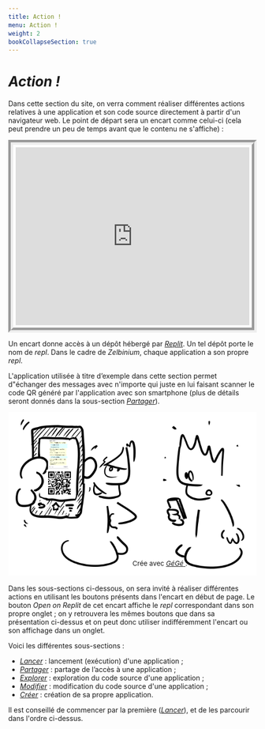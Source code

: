 ```yaml
---
title: Action !
menu: Action !
weight: 2
bookCollapseSection: true
---
```


# *Action !*

Dans cette section du site, on verra comment réaliser différentes actions relatives à une application et son code source directement à partir d'un navigateur web. Le point de départ sera un encart comme celui-ci (cela peut prendre un peu de temps avant que le contenu ne s'affiche) :

<div style="display: flex;">
<iframe style="margin: auto; border: groove 10px; padding: 5px;" src="https://replit.com/@Zelbinium/Messages?embed=true" width="500" height="360"></iframe>
</div>

Un encart donne accès à un dépôt hébergé par [*Replit*](../resources/replit/). Un tel dépôt porte le nom de *repl*. Dans le cadre de *Zelbinium*, chaque application a son propre *repl*.

L'application utilisée à titre d’exemple dans cette section permet d"échanger des messages avec n'importe qui juste en lui faisant scanner le code QR généré par l'application avec son smartphone (plus de détails seront donnés dans la sous-section [*Partager*](./share)).

<div style="position: relative; width: 100%; text-align: center">
    <img style="margin: auto;" src="./Action.png">
    <span style="position: absolute; bottom : 20px; left: 50%; font-size: 1.4vmin;">
    <span>Crée avec </span>
    <a href="https://framalab.org/gknd-creator/" target="_blank">
        <em>GéGé</em>
    </a>
    <span>.</span>
    <span>
</div>

Dans les sous-sections ci-dessous, on sera invité à réaliser différentes actions en utilisant les boutons présents dans l'encart en début de page. Le bouton *Open on Replit* de cet encart affiche le *repl* correspondant dans son propre onglet ; on y retrouvera les mêmes boutons que dans sa présentation ci-dessus et on peut donc utiliser indifféremment l'encart ou son affichage dans un onglet.

Voici les différentes sous-sections :

- [*Lancer*](./launch) : lancement (exécution) d'une application ;
- [*Partager*](./share) : partage de l’accès à une application ;
- [*Explorer*](./explore) : exploration du code source d'une application ;
- [*Modifier*](./modify) : modification du code source d'une application ;
- [*Créer*](./create) : création de sa propre application.

Il est conseillé de commencer par la première ([*Lancer*](./launch)), et de les parcourir dans l'ordre ci-dessus.
